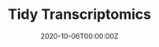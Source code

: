 ---
title: 'Tidy Transcriptomics'
authors:
- Stefano Mangiola
- Maria Doyle
date: '2020-10-06T00:00:00Z'

# Schedule page publish date (NOT proceeding's date).
publishDate: '20001-01-01T00:00:00Z'

# proceeding type.
# Legend: 0 = Uncategorized; 1 = Talk, 2 = Keynote, 3 = Workshop
# To add more update publications_types.toml and en.yaml
proceeding_types: ['3']

# proceeding name and optional abbreviated proceeding name.
proceeding: Presented at 2020 Conference
proceeding_short: Presented at 2020 Conference

abstract: 

tags:
- Walter and Eliza Hall of Medical Research
- Peter MacCallum Cancer Center
featured: false

links:
url_slides: 'https://github.com/stemangiola/rpharma2020_tidytranscriptomics/'
url_video: 'https://www.youtube.com/watch?v=6HNjZVBArmQ'

---